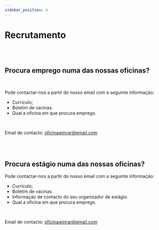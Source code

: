 ```yaml
---
sidebar_position: 4
---
```


# Recrutamento

 <br />
  <br />

## Procura emprego numa das nossas oficinas?

 <br />

Pode contactar-nos a partir do nosso email com a seguinte informação:
+ Curriculo;
+ Boletim de vacinas.
+ Qual a oficina em que procura emprego.

 <br /> 

Email de contacto: oficinawinrar@email.com

<br />
<br />

## Procura estágio numa das nossas oficinas?

Pode contactar-nos a partir do nosso email com a seguinte informação:
+ Curriculo;
+ Boletim de vacinas.
+ Informação de contacto do seu organizador de estágio.
+ Qual a oficina em que procura emprego.

<br />

Email de contacto: oficinawinrar@email.com